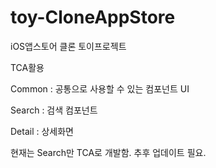 # toy-CloneAppStore
iOS앱스토어 클론 토이프로젝트

TCA활용

Common
: 공통으로 사용할 수 있는 컴포넌트 UI

Search
: 검색 컴포넌트

Detail
: 상세화면

현재는 Search만 TCA로 개발함.
추후 업데이트 필요.
